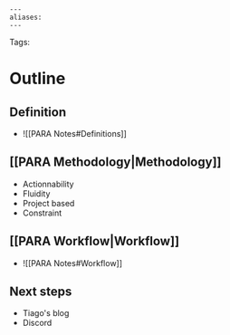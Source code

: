 ```
---
aliases:
---
```

Tags:

# Outline

## Definition 
- ![[PARA Notes#Definitions]]
## [[PARA Methodology|Methodology]]
- Actionnability
- Fluidity
- Project based
- Constraint
## [[PARA Workflow|Workflow]]
- ![[PARA Notes#Workflow]]
## Next steps
- Tiago's blog
- Discord